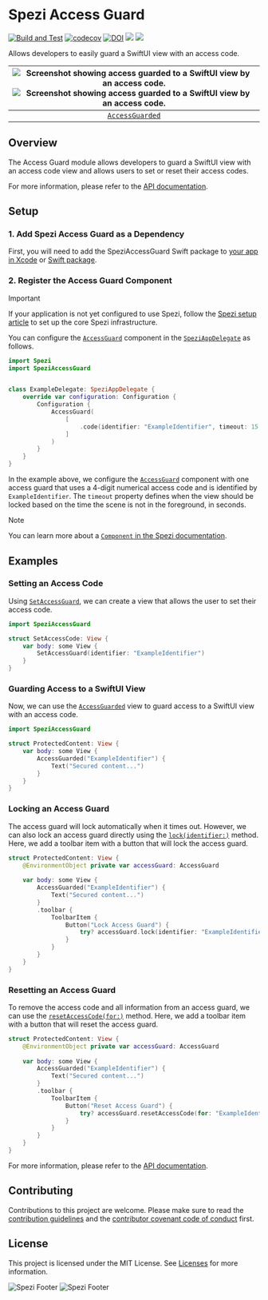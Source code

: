 <!--

This source file is part of the Stanford Spezi open-source project.

SPDX-FileCopyrightText: 2022 Stanford University and the project authors (see CONTRIBUTORS.md)

SPDX-License-Identifier: MIT
  
-->

# Spezi Access Guard

[![Build and Test](https://github.com/StanfordSpezi/SpeziAccessGuard/actions/workflows/build-and-test.yml/badge.svg)](https://github.com/StanfordSpezi/SpeziAccessGuard/actions/workflows/build-and-test.yml)
[![codecov](https://codecov.io/gh/StanfordSpezi/SpeziAccessGuard/graph/badge.svg?token=8AFI6Q1WvM)](https://codecov.io/gh/StanfordSpezi/SpeziAccessGuard)
[![DOI](https://zenodo.org/badge/DOI/10.5281/zenodo.8332974.svg)](https://doi.org/10.5281/zenodo.8332974)
[![](https://img.shields.io/endpoint?url=https%3A%2F%2Fswiftpackageindex.com%2Fapi%2Fpackages%2FStanfordSpezi%2FSpeziAccessGuard%2Fbadge%3Ftype%3Dswift-versions)](https://swiftpackageindex.com/StanfordSpezi/SpeziAccessGuard)
[![](https://img.shields.io/endpoint?url=https%3A%2F%2Fswiftpackageindex.com%2Fapi%2Fpackages%2FStanfordSpezi%2FSpeziAccessGuard%2Fbadge%3Ftype%3Dplatforms)](https://swiftpackageindex.com/StanfordSpezi/SpeziAccessGuard)

Allows developers to easily guard a SwiftUI view with an access code.

|![Screenshot showing access guarded to a SwiftUI view by an access code.](Sources/SpeziAccessGuard/SpeziAccessGuard.docc/Resources/AccessGuarded.png#gh-light-mode-only)![Screenshot showing access guarded to a SwiftUI view by an access code.](Sources/SpeziAccessGuard/SpeziAccessGuard.docc/Resources/AccessGuarded-dark.png#gh-dark-mode-only)|
|:--:|
|[`AccessGuarded`](https://swiftpackageindex.com/stanfordspezi/speziaccessguard/0.1.1/documentation/speziaccessguard/accessguarded)

## Overview

The Access Guard module allows developers to guard a SwiftUI view with an access code view and allows users to set or reset their access codes.

For more information, please refer to the [API documentation](https://swiftpackageindex.com/StanfordSpezi/SpeziAccessGuard/documentation).

## Setup

### 1. Add Spezi Access Guard as a Dependency

First, you will need to add the SpeziAccessGuard Swift package to
[your app in Xcode](https://developer.apple.com/documentation/xcode/adding-package-dependencies-to-your-app#) or
[Swift package](https://developer.apple.com/documentation/xcode/creating-a-standalone-swift-package-with-xcode#Add-a-dependency-on-another-Swift-package).

### 2. Register the Access Guard Component

> [!IMPORTANT]
> If your application is not yet configured to use Spezi, follow the [Spezi setup article](https://swiftpackageindex.com/stanfordspezi/spezi/documentation/spezi/initial-setup) to set up the core Spezi infrastructure.

You can configure the [`AccessGuard`](https://swiftpackageindex.com/stanfordspezi/speziaccessguard/0.1.1/documentation/speziaccessguard/accessguard) component in the [`SpeziAppDelegate`](https://swiftpackageindex.com/stanfordspezi/spezi/documentation/spezi/speziappdelegate) as follows.

```swift
import Spezi
import SpeziAccessGuard


class ExampleDelegate: SpeziAppDelegate {
    override var configuration: Configuration {
        Configuration {
            AccessGuard(
                [
                    .code(identifier: "ExampleIdentifier", timeout: 15 * 60)
                ]
            )
        }
    }
}
```

In the example above, we configure the [`AccessGuard`](https://swiftpackageindex.com/stanfordspezi/speziaccessguardt/documentation/speziaccessguard/accessguard) component with one access guard that uses a 4-digit numerical access code and is identified by `ExampleIdentifier`. The `timeout` property defines when the view should be locked based on the time the scene is not in the foreground, in seconds.

> [!NOTE]  
> You can learn more about a [`Component` in the Spezi documentation](https://swiftpackageindex.com/stanfordspezi/spezi/documentation/spezi/component).

## Examples

### Setting an Access Code

Using [`SetAccessGuard`](https://swiftpackageindex.com/stanfordspezi/speziaccessguard/0.1.1/documentation/speziaccessguard/setaccessguard), we can create a view that allows the user to set their access code.

```swift
import SpeziAccessGuard

struct SetAccessCode: View {
    var body: some View {
        SetAccessGuard(identifier: "ExampleIdentifier")
    }
}
```

### Guarding Access to a SwiftUI View

Now, we can use the [`AccessGuarded`](https://swiftpackageindex.com/stanfordspezi/speziaccessguard/0.1.1/documentation/speziaccessguard/accessguarded) view to guard access to a SwiftUI view with an access code.

```swift
import SpeziAccessGuard

struct ProtectedContent: View {    
    var body: some View {
        AccessGuarded("ExampleIdentifier") {
            Text("Secured content...")
        }
    }
}
```

### Locking an Access Guard

The access guard will lock automatically when it times out. However, we can also lock an access guard directly using the  [`lock(identifier:)`](https://swiftpackageindex.com/stanfordspezi/speziaccessguard/documentation/speziaccessguard/accessguard/lock(identifier:)) method. Here, we add a toolbar item with a button that will lock the access guard.

```swift
struct ProtectedContent: View {
    @EnvironmentObject private var accessGuard: AccessGuard
    
    var body: some View {
        AccessGuarded("ExampleIdentifier") {
            Text("Secured content...")
        }
        .toolbar {
            ToolbarItem {
                Button("Lock Access Guard") {
                    try? accessGuard.lock(identifier: "ExampleIdentifier")
                }
            }
        }
    }
}
```

### Resetting an Access Guard

To remove the access code and all information from an access guard, we can use the [`resetAccessCode(for:)`](https://swiftpackageindex.com/stanfordspezi/speziaccessguard/documentation/speziaccessguard/accessguard/resetaccesscode(for:)) method. Here, we add a toolbar item with a button that will reset the access guard.

```swift
struct ProtectedContent: View {
    @EnvironmentObject private var accessGuard: AccessGuard
    
    var body: some View {
        AccessGuarded("ExampleIdentifier") {
            Text("Secured content...")
        }
        .toolbar {
            ToolbarItem {
                Button("Reset Access Guard") {
                    try? accessGuard.resetAccessCode(for: "ExampleIdentifier")
                }
            }
        }
    }
}
```

For more information, please refer to the [API documentation](https://swiftpackageindex.com/StanfordSpezi/SpeziAccessGuard/documentation/speziaccessguard).

## Contributing

Contributions to this project are welcome. Please make sure to read the [contribution guidelines](https://github.com/StanfordSpezi/.github/blob/main/CONTRIBUTING.md) and the [contributor covenant code of conduct](https://github.com/StanfordSpezi/.github/blob/main/CODE_OF_CONDUCT.md) first.


## License

This project is licensed under the MIT License. See [Licenses](https://github.com/StanfordSpezi/SpeziAccessGuard/tree/main/LICENSES) for more information.

![Spezi Footer](https://raw.githubusercontent.com/StanfordSpezi/.github/main/assets/FooterLight.png#gh-light-mode-only)
![Spezi Footer](https://raw.githubusercontent.com/StanfordSpezi/.github/main/assets/FooterDark.png#gh-dark-mode-only)
